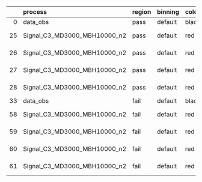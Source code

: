 |    | process                      | region   | binning   | color   | process_type   |   scale | variation   | source_filename                                                       | source_histname    | alias                        | title     |   combine_idx |     lnN |   shapes | syst_type   | direction   | variation_alias   |
|---:|:-----------------------------|:---------|:----------|:--------|:---------------|--------:|:------------|:----------------------------------------------------------------------|:-------------------|:-----------------------------|:----------|--------------:|--------:|---------:|:------------|:------------|:------------------|
|  0 | data_obs                     | pass     | default   | black   | DATA           |       1 | nominal     | ./histograms_for_2DAlphabet_v18//BH_Data.root                         | hpass              | Data                         | Data      |           nan | nan     |      nan | nan         | nan         | nan               |
| 25 | Signal_C3_MD3000_MBH10000_n2 | pass     | default   | red     | SIGNAL         |       1 | lumi        | ./histograms_for_2DAlphabet_v18//BH_Signal_C3_MD3000_MBH10000_n2.root | hpass              | Signal_C3_MD3000_MBH10000_n2 | BH signal |           nan |   1.016 |      nan | lnN         | nan         | nan               |
| 26 | Signal_C3_MD3000_MBH10000_n2 | pass     | default   | red     | SIGNAL         |       1 | SVM         | ./histograms_for_2DAlphabet_v18//BH_Signal_C3_MD3000_MBH10000_n2.root | hpass_SVMsyst_up   | Signal_C3_MD3000_MBH10000_n2 | BH signal |           nan | nan     |        1 | shapes      | Up          | SVMsyst           |
| 27 | Signal_C3_MD3000_MBH10000_n2 | pass     | default   | red     | SIGNAL         |       1 | SVM         | ./histograms_for_2DAlphabet_v18//BH_Signal_C3_MD3000_MBH10000_n2.root | hpass_SVMsyst_down | Signal_C3_MD3000_MBH10000_n2 | BH signal |           nan | nan     |        1 | shapes      | Down        | SVMsyst           |
| 28 | Signal_C3_MD3000_MBH10000_n2 | pass     | default   | red     | SIGNAL         |       1 | nominal     | ./histograms_for_2DAlphabet_v18//BH_Signal_C3_MD3000_MBH10000_n2.root | hpass              | Signal_C3_MD3000_MBH10000_n2 | BH signal |           nan | nan     |      nan | nan         | nan         | nan               |
| 33 | data_obs                     | fail     | default   | black   | DATA           |       1 | nominal     | ./histograms_for_2DAlphabet_v18//BH_Data.root                         | hfail              | Data                         | Data      |           nan | nan     |      nan | nan         | nan         | nan               |
| 58 | Signal_C3_MD3000_MBH10000_n2 | fail     | default   | red     | SIGNAL         |       1 | lumi        | ./histograms_for_2DAlphabet_v18//BH_Signal_C3_MD3000_MBH10000_n2.root | hfail              | Signal_C3_MD3000_MBH10000_n2 | BH signal |           nan |   1.016 |      nan | lnN         | nan         | nan               |
| 59 | Signal_C3_MD3000_MBH10000_n2 | fail     | default   | red     | SIGNAL         |       1 | SVM         | ./histograms_for_2DAlphabet_v18//BH_Signal_C3_MD3000_MBH10000_n2.root | hfail_SVMsyst_up   | Signal_C3_MD3000_MBH10000_n2 | BH signal |           nan | nan     |        1 | shapes      | Up          | SVMsyst           |
| 60 | Signal_C3_MD3000_MBH10000_n2 | fail     | default   | red     | SIGNAL         |       1 | SVM         | ./histograms_for_2DAlphabet_v18//BH_Signal_C3_MD3000_MBH10000_n2.root | hfail_SVMsyst_down | Signal_C3_MD3000_MBH10000_n2 | BH signal |           nan | nan     |        1 | shapes      | Down        | SVMsyst           |
| 61 | Signal_C3_MD3000_MBH10000_n2 | fail     | default   | red     | SIGNAL         |       1 | nominal     | ./histograms_for_2DAlphabet_v18//BH_Signal_C3_MD3000_MBH10000_n2.root | hfail              | Signal_C3_MD3000_MBH10000_n2 | BH signal |           nan | nan     |      nan | nan         | nan         | nan               |